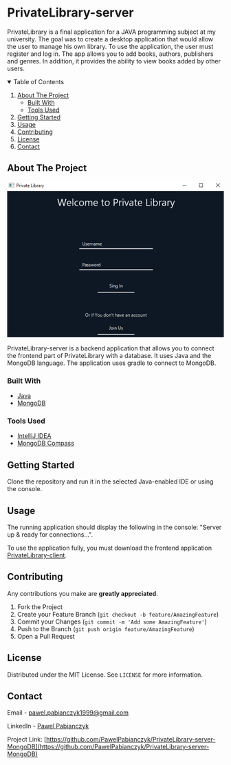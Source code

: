 # PrivateLibrary-server
PrivateLibrary is a final application for a JAVA programming subject at my university. The goal was to create a desktop application that would allow the user to manage his own library. To use the application, the user must register and log in. The app allows you to add books, authors, publishers and genres. In addition, it provides the ability to view books added by other users.

<details open="open">
  <summary>Table of Contents</summary>
  <ol>
    <li>
      <a href="#about-the-project">About The Project</a>
      <ul>
        <li><a href="#built-with">Built With</a></li>
        <li><a href="#tools-used">Tools Used</a></li>
      </ul>
    </li>
    <li>
      <a href="#getting-started">Getting Started</a>
    </li>
    <li><a href="#usage">Usage</a></li>
    <li><a href="#contributing">Contributing</a></li>
    <li><a href="#license">License</a></li>
    <li><a href="#contact">Contact</a></li>
  </ol>
</details>

## About The Project

![Main Page](/images/01.png)

PrivateLibrary-server is a backend application that allows you to connect the frontend part of PrivateLibrary with a database. It uses Java and the MongoDB language. The application uses gradle to connect to MongoDB.

### Built With
* [Java](https://www.java.com/pl/)
* [MongoDB](https://www.mongodb.com/)

### Tools Used
* [IntelliJ IDEA](https://www.jetbrains.com/idea/)
* [MongoDB Compass](https://www.mongodb.com/products/compass)

## Getting Started
Clone the repository and run it in the selected Java-enabled IDE or using the console.

## Usage

The running application should display the following in the console: "Server up & ready for connections...".

To use the application fully, you must download the frontend application [PrivateLibrary-client](https://github.com/PawelPabianczyk/PrivateLibrary-client).

## Contributing

Any contributions you make are **greatly appreciated**.

1. Fork the Project
2. Create your Feature Branch (`git checkout -b feature/AmazingFeature`)
3. Commit your Changes (`git commit -m 'Add some AmazingFeature'`)
4. Push to the Branch (`git push origin feature/AmazingFeature`)
5. Open a Pull Request

## License

Distributed under the MIT License. See `LICENSE` for more information.

## Contact

Email - pawel.pabianczyk1999@gmail.com

LinkedIn - [Pawel Pabianczyk](https://www.linkedin.com/in/pawe%C5%82-pabia%C5%84czyk-a32693171/)

Project Link: [https://github.com/PawelPabianczyk/PrivateLibrary-server-MongoDB](https://github.com/PawelPabianczyk/PrivateLibrary-server-MongoDB)
